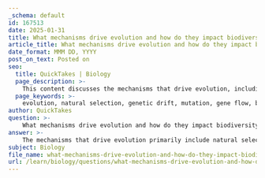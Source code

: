 ```yaml
---
_schema: default
id: 167513
date: 2025-01-31
title: What mechanisms drive evolution and how do they impact biodiversity?
article_title: What mechanisms drive evolution and how do they impact biodiversity?
date_format: MMM DD, YYYY
post_on_text: Posted on
seo:
  title: QuickTakes | Biology
  page_description: >-
    This content discusses the mechanisms that drive evolution, including natural selection, genetic drift, mutation, and gene flow, and their impact on biodiversity, adaptation, speciation, and ecosystem resilience.
  page_keywords: >-
    evolution, natural selection, genetic drift, mutation, gene flow, biodiversity, adaptation, speciation, ecosystems, genetic diversity, ecological niches
author: QuickTakes
question: >-
    What mechanisms drive evolution and how do they impact biodiversity?
answer: >-
    The mechanisms that drive evolution primarily include natural selection, genetic drift, mutation, and gene flow. Each of these mechanisms plays a significant role in shaping the genetic diversity of populations and, consequently, impacts biodiversity.\n\n### Mechanisms of Evolution\n\n1. **Natural Selection**: This is the most well-known mechanism of evolution. It operates on the principle that individuals with traits better suited to their environment are more likely to survive and reproduce. Over time, these advantageous traits become more common in the population. For example, in a population of insects, those that are better camouflaged may avoid predation more effectively, leading to a higher survival rate and more offspring.\n\n2. **Genetic Drift**: This mechanism refers to random changes in allele frequencies within a population, which can lead to significant changes over time, especially in small populations. Genetic drift can result in the loss of genetic variation, which may reduce a population's ability to adapt to environmental changes.\n\n3. **Mutation**: Mutations are changes in the DNA sequence that can introduce new genetic variations into a population. While many mutations are neutral or harmful, some can confer advantages that enhance survival and reproduction. This genetic variation is essential for natural selection to act upon.\n\n4. **Gene Flow**: This occurs when individuals from one population migrate to another, introducing new alleles into the gene pool. Gene flow can increase genetic diversity within a population and reduce differences between populations, which can be crucial for the adaptability of species.\n\n### Impact on Biodiversity\n\nThe interplay of these mechanisms contributes to biodiversity in several ways:\n\n1. **Adaptation to Environments**: As populations evolve through natural selection, they develop traits that allow them to thrive in specific ecological niches. This leads to a variety of adaptations, resulting in a wide range of species that occupy different habitats and fulfill various roles in ecosystems.\n\n2. **Speciation**: Over time, the accumulation of genetic changes can lead to the emergence of new species, a process known as speciation. This increases the overall diversity of life forms on Earth. For instance, geographic isolation can lead to divergent evolution, where populations adapt to different environments and eventually become distinct species.\n\n3. **Ecosystem Resilience**: Biodiversity enhances the resilience of ecosystems. A diverse array of species can better withstand environmental changes and disturbances, as different species may respond differently to stressors. This resilience is crucial for maintaining ecosystem functions and services.\n\n4. **Interconnectedness of Species**: Biodiversity is not just about the number of species; it also encompasses the relationships between them. The interactions among species, such as predation, competition, and symbiosis, contribute to the stability and functionality of ecosystems.\n\nIn summary, the mechanisms of evolution, particularly natural selection, genetic drift, mutation, and gene flow, drive the diversity of life on Earth. They enable organisms to adapt, survive, and thrive in a multitude of environments, ultimately contributing to the rich tapestry of biodiversity we observe today.
subject: Biology
file_name: what-mechanisms-drive-evolution-and-how-do-they-impact-biodiversity.md
url: /learn/biology/questions/what-mechanisms-drive-evolution-and-how-do-they-impact-biodiversity
---
```


&nbsp;